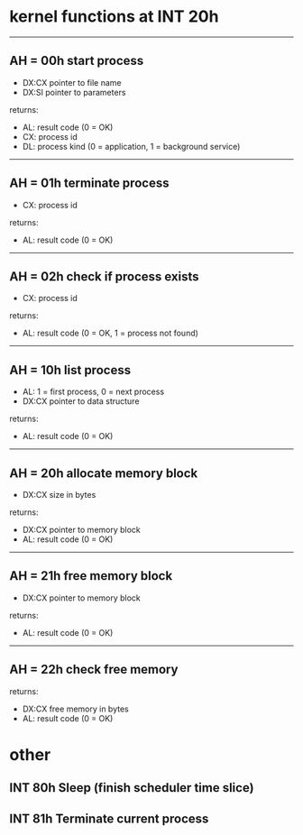 # kernel functions at INT 20h

---
## AH = 00h start process

- DX:CX pointer to file name
- DX:SI pointer to parameters

returns:
- AL: result code (0 = OK)
- CX: process id
- DL: process kind (0 = application, 1 = background service)

---
## AH = 01h terminate process

- CX: process id

returns:
- AL: result code (0 = OK)

---
## AH = 02h check if process exists

- CX: process id

returns:
- AL: result code (0 = OK, 1 = process not found)

---
## AH = 10h list process

- AL: 1 = first process, 0 = next process
- DX:CX pointer to data structure

returns:
- AL: result code (0 = OK)

---
## AH = 20h allocate memory block
- DX:CX		size in bytes

returns:
- DX:CX pointer to memory block
- AL: result code (0 = OK)

---
## AH = 21h free memory block
- DX:CX pointer to memory block

returns:
- AL: result code (0 = OK)

---
## AH = 22h check free memory

returns:
- DX:CX free memory in bytes
- AL: result code (0 = OK)

# other
## INT 80h	Sleep (finish scheduler time slice)
## INT 81h	Terminate current process
